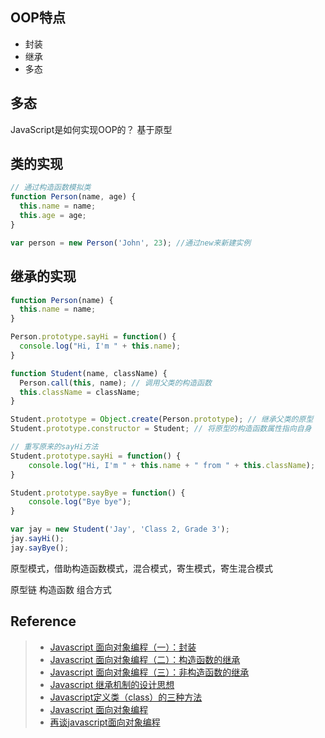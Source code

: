 
## OOP特点
- 封装
- 继承
- 多态

## 多态


JavaScript是如何实现OOP的？
基于原型

## 类的实现
```javascript
// 通过构造函数模拟类
function Person(name, age) {
  this.name = name;
  this.age = age;
}

var person = new Person('John', 23); //通过new来新建实例
```

## 继承的实现
```javascript
function Person(name) {
  this.name = name;
}

Person.prototype.sayHi = function() {
  console.log("Hi, I'm " + this.name);
}

function Student(name, className) {
  Person.call(this, name); // 调用父类的构造函数
  this.className = className;
}

Student.prototype = Object.create(Person.prototype); // 继承父类的原型
Student.prototype.constructor = Student; // 将原型的构造函数属性指向自身

// 重写原来的sayHi方法
Student.prototype.sayHi = function() {
	console.log("Hi, I'm " + this.name + " from " + this.className);
}

Student.prototype.sayBye = function() {
	console.log("Bye bye");
}

var jay = new Student('Jay', 'Class 2, Grade 3');
jay.sayHi();
jay.sayBye();
```

原型模式，借助构造函数模式，混合模式，寄生模式，寄生混合模式

原型链
构造函数
组合方式

## Reference
> - [Javascript 面向对象编程（一）：封装](http://www.ruanyifeng.com/blog/2010/05/object-oriented_javascript_encapsulation.html)
> - [Javascript 面向对象编程（二）：构造函数的继承](http://www.ruanyifeng.com/blog/2010/05/object-oriented_javascript_inheritance.html)
> - [Javascript 面向对象编程（三）：非构造函数的继承](http://www.ruanyifeng.com/blog/2010/05/object-oriented_javascript_inheritance_continued.html)
> - [Javascript 继承机制的设计思想](http://www.ruanyifeng.com/blog/2011/06/designing_ideas_of_inheritance_mechanism_in_javascript.html)
> - [Javascript定义类（class）的三种方法](http://www.ruanyifeng.com/blog/2012/07/three_ways_to_define_a_javascript_class.html)
> - [Javascript 面向对象编程](http://coolshell.cn/articles/6441.html)
> - [再谈javascript面向对象编程](http://coolshell.cn/articles/6668.html)
